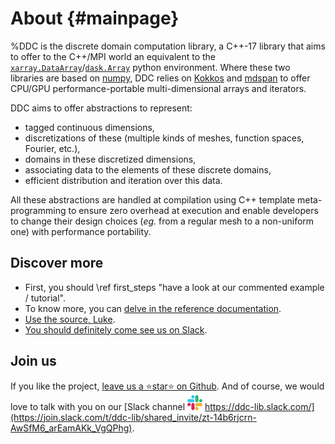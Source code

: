 # About {#mainpage}
<!--
Copyright (C) The DDC development team, see COPYRIGHT.md file

SPDX-License-Identifier: MIT
-->

%DDC is the discrete domain computation library, a C++-17 library that aims to offer to the C++/MPI
world an equivalent to the
[`xarray.DataArray`](https://xarray.pydata.org/en/stable/generated/xarray.DataArray.html)/[`dask.Array`](https://docs.dask.org/en/stable/array.html)
python environment.
Where these two libraries are based on [numpy](https://numpy.org/), DDC relies on
[Kokkos](https://github.com/kokkos/kokkos) and
[mdspan](http://www.open-std.org/jtc1/sc22/wg21/docs/papers/2020/p0009r10.html) to offer
CPU/GPU performance-portable multi-dimensional arrays and iterators.

DDC aims to offer abstractions to represent:

* tagged continuous dimensions,
* discretizations of these (multiple kinds of meshes, function spaces, Fourier, etc.),
* domains in these discretized dimensions,
* associating data to the elements of these discrete domains,
* efficient distribution and iteration over this data.

All these abstractions are handled at compilation using C++ template meta-programming to ensure zero
overhead at execution and enable developers to change their design choices (*eg.* from a regular
mesh to a non-uniform one) with performance portability.

## Discover more

* First, you should \ref first_steps "have a look at our commented example / tutorial".
* To know more, you can [delve in the reference documentation](annotated.html).
* [Use the source, Luke](https://github.com/Maison-de-la-Simulation/ddc).
* [You should definitely come see us on Slack](https://join.slack.com/t/ddc-lib/shared_invite/zt-14b6rjcrn-AwSfM6_arEamAKk_VgQPhg).

## Join us

If you like the project,
[leave us a ⭐star⭐ on Github](https://github.com/Maison-de-la-Simulation/ddc).
And of course, we would love to talk with you on our [Slack channel ![Slack](slack.png) https://ddc-lib.slack.com/](https://join.slack.com/t/ddc-lib/shared_invite/zt-14b6rjcrn-AwSfM6_arEamAKk_VgQPhg).
